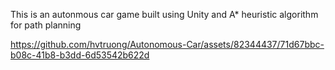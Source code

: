 This is an autonmous car game built using Unity and A* heuristic algorithm for path planning

https://github.com/hvtruong/Autonomous-Car/assets/82344437/71d67bbc-b08c-41b8-b3dd-6d53542b622d
